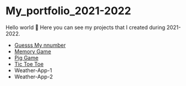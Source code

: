 # My_portfolio_2021-2022

Hello world 👋
Here you can see my projects that I created during 2021-2022.

- [Guesss My nnumber](https://guess-my-number-gamee.netlify.app/)
- [Memory Game](https://memory-game-ruzfardev.netlify.app)
- [Pig Game](https://pig-game-ruzfardev.netlify.app)
- [Tic Toe Toe](https://tic-tac-toe-game-ruzfardev.netlify.app/)
- Weather-App-1
- Weather-App-2
